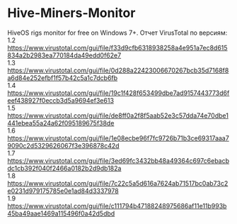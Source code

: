 # Hive-Miners-Monitor
HiveOS rigs monitor for free on Windows 7+. Отчет VirusTotal по версиям:<br>
1.2 https://www.virustotal.com/gui/file/f33d9cfb6318938258a4e951a7ec8d615834a2b2983ea770184da49edd0f62e7<br>
1.3 https://www.virustotal.com/gui/file/0d288a22423006670267bcb35d7168f8a6d84e252efbf1f57b42c5a1c7dcb6fb<br>
1.4 https://www.virustotal.com/gui/file/19c1f428f653499dbe7ad9157443773d6feef438927f0eccb3d5a9694ef3e613<br>
1.5 https://www.virustotal.com/gui/file/de8ff0a2f8f5aab52e3c57dda74e70dbe1441ebea55a24a62f095189675f38de<br>
1.6 https://www.virustotal.com/gui/file/1e08ecbe96f7fc9726b71b3ce69317aaa79090c2d5329626067f3e396878c42d<br>
1.7 https://www.virustotal.com/gui/file/3ed69fc3432bb48a49364c697c6ebacbdc1cb392f040f2466a0182b2d9db182a<br>
1.8 https://www.virustotal.com/gui/file/7c22c5a5d616a7624ab71517bc0ab73c2e0231d979175785e0e1ad84d3337978<br>
1.9 https://www.virustotal.com/gui/file/c111794b47188248975686af11e11b993b45ba49aae1469a115496f0a42d5dbd
